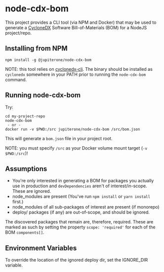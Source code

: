 # node-cdx-bom

This project provides a CLI tool (via NPM and Docker) that may be used to generate a
[CycloneDX](https://cyclonedx.org) Software Bill-of-Materials (BOM) for a
NodeJS project/repo.

## Installing from NPM

```
npm install -g @jupiterone/node-cdx-bom
```

NOTE: this tool relies on [cyclonedx-cli](https://github.com/CycloneDX/cyclonedx-cli/releases). The binary should be installed as `cyclonedx` somewhere in your PATH prior to running the `node-cdx-bom` command.

## Running node-cdx-bom

Try:

```
cd my-project-repo
node-cdx-bom
 - or -
docker run -v $PWD:/src jupiterone/node-cdx-bom /src/bom.json
```

This will generate a `bom.json` file in your project root.

NOTE: you must specify `/src` as your Docker volume mount target (`-v $PWD:/src`)!

## Assumptions

* You're only interested in generating a BOM for packages you actually use in
  production and `devDependencies` aren't of interest/in-scope.  These are ignored.
* node_modules are present (You've run `npm install` or `yarn install` first.)
* node_modules of all sub-packages of interest are present (if monorepo)
* deploy/ packages (if any) are out-of-scope, and should be ignored.

The discovered packages that remain are, therefore, required.  These are
marked as such by setting the property `scope: 'required'` for each of the
BOM `components[]`.

## Environment Variables

To override the location of the ignored deploy dir, set the IGNORE_DIR variable.
